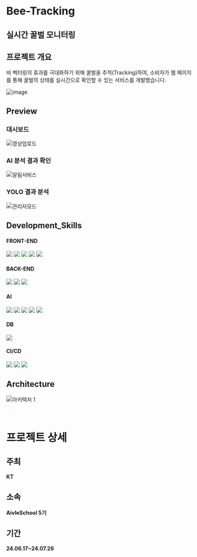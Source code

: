 # Bee-Tracking

## 실시간 꿀벌 모니터링

## 프로젝트 개요
비 벡터링의 효과를 극대화하기 위해 꿀벌을 추적(Tracking)하여, 소비자가 웹 페이지를 통해 꿀벌의 상태를 실시간으로 확인할 수 있는 서비스를 개발했습니다.

![image](https://github.com/user-attachments/assets/d79526d3-cf5e-4a43-a142-0fbdef4162c2)

## Preview

### 대시보드
![영상업로드](https://github.com/user-attachments/assets/59d017c0-aca8-4c4f-aa03-94f88a74e086)
<br/>

### AI 분석 결과 확인
![알림서비스](https://github.com/user-attachments/assets/5a358013-ed0b-4901-8422-ce75c5b3ec0d)
<br/>

### YOLO 결과 분석
![관리자모드](https://github.com/user-attachments/assets/60a9c6ec-2ca4-40fd-a075-39e3342af417)
<br/>

## Development_Skills

#### FRONT-END

<img src="https://img.shields.io/badge/HTML5-E34F26?style=flat&logo=HTML5&logoColor=white"/></a>
<img src="https://img.shields.io/badge/CSS3-1572B6?style=flat&logo=CSS3&logoColor=white"/></a>
<img src="https://img.shields.io/badge/JavaScript-F7DF1E?style=flat&logo=JavaScript&logoColor=white"/></a>
<img src="https://img.shields.io/badge/React-61DAFB?style=flat&logo=react&logoColor=white"/></a>
<img src="https://img.shields.io/badge/MUI-007FFF?style=flat&logo=mui&logoColor=white"/>

#### BACK-END

<img src="https://img.shields.io/badge/Python-3776AB?style=flat&logo=Python&logoColor=white"/> <a>
<img src="https://img.shields.io/badge/Flask-000000?style=flat&logo=flask&logoColor=white"/> <a> 
<img src="https://img.shields.io/badge/postman-FF6C37?style=flat&logo=postman&logoColor=white"/> <a>


#### AI
<img src="https://img.shields.io/badge/Python-3776AB?style=flat&logo=Python&logoColor=white"/> </a>
<img src="https://img.shields.io/badge/Pandas-150458?style=flat&logo=Pandas&logoColor=white"/> </a>
<img src="https://img.shields.io/badge/Numpy-013243?style=flat&logo=Numpy&logoColor=white"/> </a>
<img src="https://img.shields.io/badge/OpenCV-5C3EE8?style=flat&logo=OpenCV&logoColor=white"/> </a>
<img src="https://img.shields.io/badge/yolov5-EE4C2C?style=flat&logo=yolov5&logoColor=white"/> </a>

#### DB
<img src="https://img.shields.io/badge/sqlite-003B57?style=flat&logo=sqlite&logoColor=white"/></a>

#### CI/CD

<img src="https://img.shields.io/badge/Git-F05032?style=flat&logo=Git&logoColor=white"/></a>
<img src="https://img.shields.io/badge/GitHub-181717?style=flat&logo=GitHub&logoColor=white"/></a>
<img src="https://img.shields.io/badge/GCP-4285F4?style=flat&logo=googlecloud&logoColor=white"/></a>

## Architecture
![아키텍처 1](https://github.com/user-attachments/assets/aeb1bb27-b83e-46b0-acad-1c70e444980a)

<br />

# 프로젝트 상세

## 주최
**KT**

## 소속
**AivleSchool 5기**

## 기간
**24.06.17~24.07.26**
